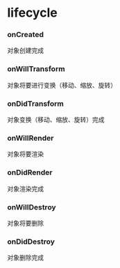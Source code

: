 # lifecycle
### onCreated
对象创建完成
### onWillTransform
对象将要进行变换（移动、缩放、旋转）
### onDidTransform
对象变换（移动、缩放、旋转）完成
### onWillRender
对象将要渲染
### onDidRender
对象渲染完成
### onWillDestroy
对象将要删除
### onDidDestroy
对象删除完成